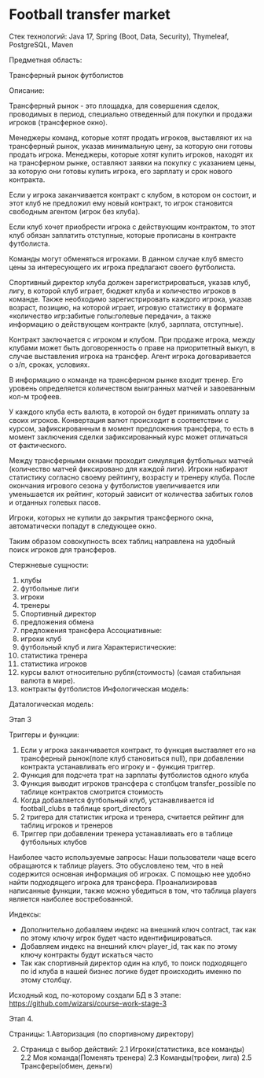# Football transfer market

Стек технологий: Java 17, Spring (Boot, Data, Security), Thymeleaf, PostgreSQL, Maven

Предметная область:

Трансферный рынок футболистов

Описание:

Трансферный рынок - это площадка, для совершения сделок, проводимых в период, специально отведенный для покупки и продажи игроков (трансферное окно). 


Менеджеры команд, которые хотят продать игроков, выставляют их на трансферный рынок, указав минимальную цену, за которую они готовы продать игрока. Менеджеры, которые хотят купить игроков, находят их на трансферном рынке, оставляют заявки на покупку с указанием цены, за которую они готовы купить игрока, его зарплату и срок нового контракта.


Если у игрока заканчивается контракт с клубом, в котором он состоит, и этот клуб не предложил ему новый контракт, то игрок становится свободным агентом (игрок без клуба). 


Если клуб хочет приобрести игрока с действующим контрактом, то этот клуб обязан заплатить отступные, которые прописаны в контракте футболиста. 


Команды могут обменяться игроками. В данном случае клуб вместо цены за интересующего их игрока предлагают своего футболиста. 


Спортивный директор клуба должен зарегистрироваться, указав клуб, лигу, в которой клуб играет, бюджет клуба и количество игроков в команде. Также необходимо зарегистрировать каждого игрока, указав возраст, позицию, на которой играет, игровую статистику в формате «количество игр:забитые голы:голевые передачи», а также информацию о действующем контракте (клуб, зарплата, отступные). 


Контракт заключается с игроком и клубом. При продаже игрока, между клубами может быть договоренность о праве на приоритетный выкуп, в случае выставления игрока на трансфер. Агент игрока договаривается о з/п, сроках, условиях.


В информацию о команде на трансферном рынке входит тренер. Его уровень определяется количеством выигранных матчей и завоеванным кол-м трофеев.


У каждого клуба есть валюта, в которой он будет принимать оплату за своих игроков. Конвертация валют происходит в соответствии с курсом, зафиксированным в момент предложения трансфера, то есть в момент заключения сделки зафиксированный курс может отличаться от фактического. 


Между трансферными окнами проходит симуляция футбольных матчей (количество матчей фиксировано для каждой лиги). Игроки набирают статистику согласно своему рейтингу, возрасту и тренеру клуба. После окончания игрового сезона у футболистов увеличивается или уменьшается их рейтинг, который зависит от количества забитых голов и отданных голевых пасов.


Игроки, которых не купили до закрытия трансферного окна, автоматически попадут в следующее окно.


Таким образом совокупность всех таблиц направлена на удобный поиск игроков для трансферов.


Стержневые сущности: 
1. клубы
2. футбольные лиги
3. игроки
4. тренеры
5. Спортивный директор
6. предложения обмена
7. предложения трансфера
Ассоциативные:
1. игроки клуб
2. футбольный клуб и лига
Характеристические:
1. статистика тренера
2. статистика игроков
3. курсы валют относительно рубля(стоимость) (самая стабильная валюта в мире).
4. контракты футболистов
Инфологическая модель:
  

Даталогическая модель:
  

Этап 3


Триггеры и функции:
1. Если у игрока заканчивается контракт, то функция выставляет его на трансферный рынок(поле клуб становиться null), при добавлении контракта устанавливать его игроку и - функция триггер.
2. Функция для подсчета трат на зарплаты футболистов одного клуба
3. Функция выводит игроков трансфера с столбцом transfer_possible по таблице контрактов смотрится стоимость
4. Когда добавляется футбольный клуб, устанавливается id football_clubs в таблице sport_directors
5. 2 тригера для статистик игрока и тренера, считается рейтинг для таблиц игроков и тренеров
6. Триггер при добавлении тренера устанавливать его в таблице футбольных клубов


Наиболее часто используемые запросы:
Наши пользователи чаще всего обращаются к таблице players. Это обусловлено тем, что в ней содержится основная информация об игроках. С помощью нее удобно найти подходящего игрока для трансфера. Проанализировав написанные функции, также можно убедиться в том, что таблица players является наиболее востребованной. 


Индексы:
* Дополнительно добавляем индекс на внешний ключ contract, так как по этому ключу игрок будет часто  идентифицироваться.
* Добавляем индекс на внешний ключ player_id, так как по этому ключу контракты будут искаться часто
* Так как спортивный директор один на клуб, то поиск подходящего по id клуба в нашей бизнес логике будет происходить именно по этому столбцу.


Исходный код, по-которому создали БД в 3 этапе: https://github.com/wizarsi/course-work-stage-3


Этап 4.


Страницы:
1.Авторизация (по спортивному директору)


2. Страница с выбор действий:
2.1 Игроки(статистика, все команды)
2.2 Моя команда(Поменять тренера)
2.3 Команды(трофеи, лига)
2.5 Трансферы(обмен, деньги)
